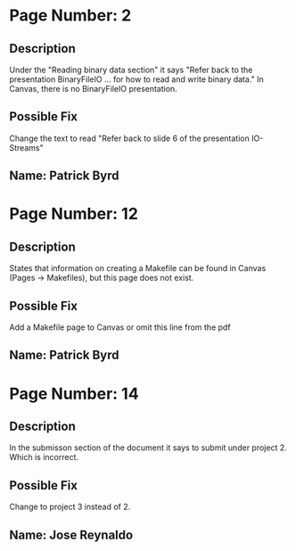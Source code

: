 # Page Number: 2

## Description
Under the "Reading binary data section" it says "Refer back to the presentation BinaryFileIO ... for how to read and write binary data." In Canvas, there is no BinaryFileIO presentation.

## Possible Fix
Change the text to read "Refer back to slide 6 of the presentation IO-Streams"

## Name: Patrick Byrd


# Page Number: 12

## Description
States that information on creating a Makefile can be found in Canvas (Pages -> Makefiles), but this page does not exist.

## Possible Fix
Add a Makefile page to Canvas or omit this line from the pdf

## Name: Patrick Byrd


# Page Number: 14

## Description
In the submisson section of the document it says to submit under project 2. Which is incorrect. 

## Possible Fix
Change to project 3 instead of 2.

## Name: Jose Reynaldo

